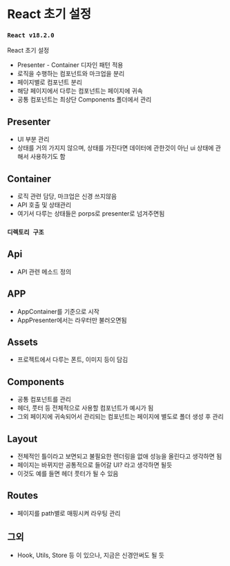 # React 초기 설정

### `React v18.2.0`

React 초기 설정

- Presenter - Container 디자인 패턴 적용
- 로직을 수행하는 컴포넌트와 마크업을 분리
- 페이지별로 컴포넌트 분리
- 해당 페이지에서 다루는 컴포넌트는 페이지에 귀속
- 공통 컴포넌트는 최상단 Components 폴더에서 관리

## Presenter

- UI 부분 관리
- 상태를 거의 가지지 않으며, 상태를 가진다면 데이터에 관한것이 아닌 ui 상태에 관해서 사용하기도 함

## Container

- 로직 관련 담당, 마크업은 신경 쓰지않음
- API 호출 및 상태관리
- 여기서 다루는 상태들은 porps로 presenter로 넘겨주면됨

### `디렉토리 구조`

## Api

- API 관련 메소드 정의

## APP

- AppContainer를 기준으로 시작
- AppPresenter에서는 라우터만 불러오면됨

## Assets

- 프로젝트에서 다루는 폰트, 이미지 등이 담김

## Components

- 공통 컴포넌트를 관리
- 헤더, 풋터 등 전체적으로 사용할 컴포넌트가 예시가 됨
- 그외 페이지에 귀속되어서 관리되는 컴포넌트는 페이지에 별도로 폴더 생성 후 관리

## Layout

- 전체적인 틀이라고 보면되고 불필요한 렌더링을 없애 성능을 올린다고 생각하면 됨
- 페이지는 바뀌지만 공통적으로 들어갈 UI? 라고 생각하면 될듯
- 이것도 예를 들면 헤더 풋터가 될 수 있음

## Routes

- 페이지를 path별로 매핑시켜 라우팅 관리

## 그외

- Hook, Utils, Store 등 이 있으나, 지금은 신경안써도 될 듯
